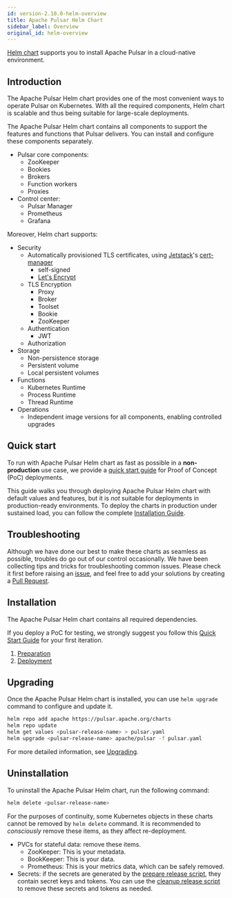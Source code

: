 ```yaml
---
id: version-2.10.0-helm-overview
title: Apache Pulsar Helm Chart
sidebar_label: Overview
original_id: helm-overview
---
```


[Helm chart](https://github.com/apache/pulsar-helm-chart) supports you to install Apache Pulsar in a cloud-native environment.

## Introduction

The Apache Pulsar Helm chart provides one of the most convenient ways to operate Pulsar on Kubernetes. With all the required components, Helm chart is scalable and thus being suitable for large-scale deployments.

The Apache Pulsar Helm chart contains all components to support the features and functions that Pulsar delivers. You can install and configure these components separately.

- Pulsar core components:
    - ZooKeeper
    - Bookies
    - Brokers
    - Function workers
    - Proxies
- Control center:
    - Pulsar Manager
    - Prometheus
    - Grafana

Moreover, Helm chart supports:

- Security
    - Automatically provisioned TLS certificates, using [Jetstack](https://www.jetstack.io/)'s [cert-manager](https://cert-manager.io/docs/)
        - self-signed
        - [Let's Encrypt](https://letsencrypt.org/)
    - TLS Encryption
        - Proxy
        - Broker
        - Toolset
        - Bookie
        - ZooKeeper
    - Authentication
        - JWT
    - Authorization
- Storage
    - Non-persistence storage
    - Persistent volume
    - Local persistent volumes
- Functions
    - Kubernetes Runtime
    - Process Runtime
    - Thread Runtime
- Operations
    - Independent image versions for all components, enabling controlled upgrades

## Quick start

To run with Apache Pulsar Helm chart as fast as possible in a **non-production** use case, we provide a [quick start guide](getting-started-helm.md) for Proof of Concept (PoC) deployments.

This guide walks you through deploying Apache Pulsar Helm chart with default values and features, but it is *not* suitable for deployments in production-ready environments. To deploy the charts in production under sustained load, you can follow the complete [Installation Guide](helm-install.md).

## Troubleshooting

Although we have done our best to make these charts as seamless as possible, troubles do go out of our control occasionally. We have been collecting tips and tricks for troubleshooting common issues. Please check it first before raising an [issue](https://github.com/apache/pulsar/issues/new/choose), and feel free to add your solutions by creating a [Pull Request](https://github.com/apache/pulsar/compare).

## Installation

The Apache Pulsar Helm chart contains all required dependencies.

If you deploy a PoC for testing, we strongly suggest you follow this [Quick Start Guide](getting-started-helm.md) for your first iteration.

1. [Preparation](helm-prepare.md)
2. [Deployment](helm-deploy.md)

## Upgrading

Once the Apache Pulsar Helm chart is installed, you can use `helm upgrade` command to configure and update it.

```bash
helm repo add apache https://pulsar.apache.org/charts
helm repo update
helm get values <pulsar-release-name> > pulsar.yaml
helm upgrade <pulsar-release-name> apache/pulsar -f pulsar.yaml
```

For more detailed information, see [Upgrading](helm-upgrade.md).

## Uninstallation

To uninstall the Apache Pulsar Helm chart, run the following command:

```bash
helm delete <pulsar-release-name>
```

For the purposes of continuity, some Kubernetes objects in these charts cannot be removed by `helm delete` command. It is recommended to *consciously* remove these items, as they affect re-deployment.

* PVCs for stateful data: remove these items.
    - ZooKeeper: This is your metadata.
    - BookKeeper: This is your data.
    - Prometheus: This is your metrics data, which can be safely removed.
* Secrets: if the secrets are generated by the [prepare release script](https://github.com/apache/pulsar-helm-chart/blob/master/scripts/pulsar/prepare_helm_release.sh), they contain secret keys and tokens. You can use the [cleanup release script](https://github.com/apache/pulsar-helm-chart/blob/master/scripts/pulsar/cleanup_helm_release.sh) to remove these secrets and tokens as needed.
